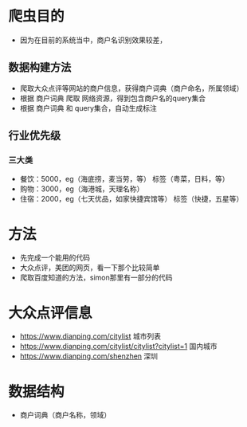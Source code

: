 # 爬虫目的
- 因为在目前的系统当中，商户名识别效果较差，

## 数据构建方法
- 爬取大众点评等网站的商户信息，获得商户词典（商户命名，所属领域）
- 根据 商户词典 爬取 网络资源，得到包含商户名的query集合
- 根据 商户词典 和 query集合，自动生成标注

## 行业优先级
### 三大类
- 餐饮：5000，eg（海底捞，麦当劳，等） 标签（粤菜，日料，等）
- 购物：3000，eg（海港城，天理名称）
- 住宿：2000，eg（七天优品，如家快捷宾馆等） 标签（快捷，五星等）

# 方法
- 先完成一个能用的代码
- 大众点评，美团的网页，看一下那个比较简单
- 爬取百度知道的方法，simon那里有一部分的代码

# 大众点评信息
- https://www.dianping.com/citylist 城市列表
- https://www.dianping.com/citylist/citylist?citylist=1 国内城市
- https://www.dianping.com/shenzhen         深圳

# 数据结构
- 商户词典（商户名称，领域）